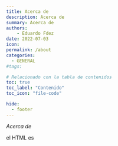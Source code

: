 ```yaml
---
title: Acerca de
description: Acerca de
summary: Acerca de
authors:
    - Eduardo Fdez
date: 2022-07-03
icon: 
permalink: /about
categories:
  - GENERAL
#tags:

# Relacionado con la tabla de contenidos
toc: true
toc_label: "Contenido"
toc_icon: "file-code"

hide:
  - footer
---
```




*Acerca de*

el HTML es
